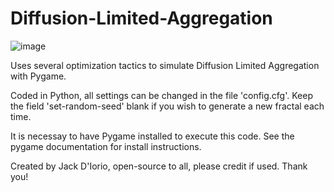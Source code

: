 # Diffusion-Limited-Aggregation
![image](https://user-images.githubusercontent.com/73403239/212571072-139846b2-9f0c-4bfb-9eb8-fe3eb563ba2b.png)

Uses several optimization tactics to simulate Diffusion Limited Aggregation with Pygame.

Coded in Python, all settings can be changed in the file 'config.cfg'. Keep the field 'set-random-seed' blank if you wish to generate a new fractal each time.

It is necessay to have Pygame installed to execute this code. See the pygame documentation for install instructions.

Created by Jack D'Iorio, open-source to all, please credit if used. Thank you!

